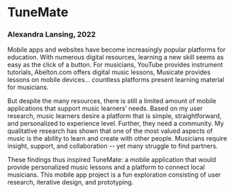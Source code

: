 # TuneMate
### Alexandra Lansing, 2022
Mobile apps and websites have become increasingly popular platforms for education. With numerous digital resources, learning a new skill seems as easy as the click of a button. For musicians, YouTube provides instrument tutorials, Abelton.com offers digital music lessons, Musicate provides lessons on mobile devices… countless platforms present learning material for musicians.

But despite the many resources, there is still a limited amount of mobile applications that support music learners’ needs. Based on my user research, music learners desire a platform that is simple, straightforward, and personalized to experience level. Further, they need a community. My qualitative research has shown that one of the most valued aspects of music is the ability to learn and create with other people. Musicians require insight, support, and collaboration -- yet many struggle to find partners.

These findings thus inspired TuneMate: a mobile application that would provide personalized music lessons and a platform to connect local musicians. This mobile app project is a fun exploration consisting of user research, iterative design, and prototyping.

